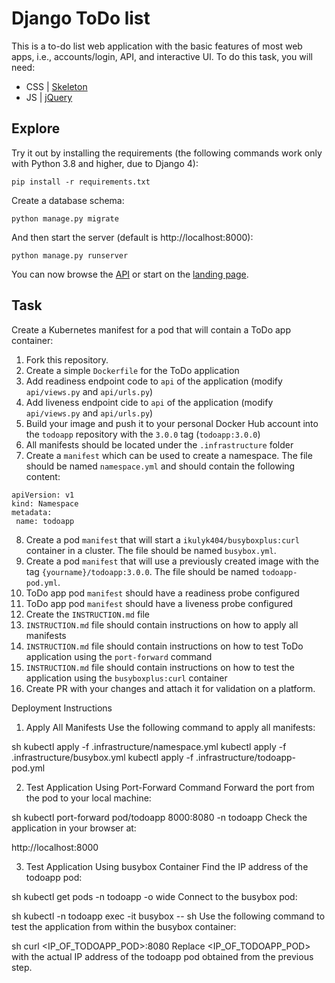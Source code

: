 # Django ToDo list

This is a to-do list web application with the basic features of most web apps, i.e., accounts/login, API, and interactive UI. To do this task, you will need:

- CSS | [Skeleton](http://getskeleton.com/)
- JS  | [jQuery](https://jquery.com/)

## Explore

Try it out by installing the requirements (the following commands work only with Python 3.8 and higher, due to Django 4):

```
pip install -r requirements.txt
```

Create a database schema:

```
python manage.py migrate
```

And then start the server (default is http://localhost:8000):

```
python manage.py runserver
```

You can now browse the [API](http://localhost:8000/api/) or start on the [landing page](http://localhost:8000/).

## Task

Create a Kubernetes manifest for a pod that will contain a ToDo app container:

1. Fork this repository.
1. Create a simple `Dockerfile` for the ToDo application
7. Add readiness endpoint code to `api` of the application (modify `api/views.py` and `api/urls.py`)
1. Add liveness endpoint cide to `api` of the application (modify `api/views.py` and `api/urls.py`)
1. Build your image and push it to your personal Docker Hub account into the `todoapp` repository with the `3.0.0` tag (`todoapp:3.0.0`)
1. All manifests should be located under the `.infrastructure` folder
1. Create a `manifest` which can be used to create a namespace. The file should be named `namespace.yml` and should contain the following content:
```
apiVersion: v1
kind: Namespace
metadata:
 name: todoapp
```
8. Create a pod `manifest` that will start a `ikulyk404/busyboxplus:curl` container in a cluster. The file should be named `busybox.yml`.
1. Create a pod `manifest` that will use a previously created image with the tag `{yourname}/todoapp:3.0.0`. The file should be named `todoapp-pod.yml`.
1. ToDo app pod `manifest` should have a readiness probe configured
1. ToDo app pod `manifest` should have a liveness probe configured
1. Create the `INSTRUCTION.md` file
1. `INSTRUCTION.md` file should contain instructions on how to apply all manifests
1. `INSTRUCTION.md` file should contain instructions on how to test ToDo application using the `port-forward` command
1. `INSTRUCTION.md` file should contain instructions on how to test the application using the
`busyboxplus:curl` container
1. Create PR with your changes and attach it for validation on a platform.

Deployment Instructions
1. Apply All Manifests
Use the following command to apply all manifests:

sh
kubectl apply -f .infrastructure/namespace.yml
kubectl apply -f .infrastructure/busybox.yml
kubectl apply -f .infrastructure/todoapp-pod.yml

2. Test Application Using Port-Forward Command
Forward the port from the pod to your local machine:

sh
kubectl port-forward pod/todoapp 8000:8080 -n todoapp
Check the application in your browser at:

http://localhost:8000

3. Test Application Using busybox Container
Find the IP address of the todoapp pod:

sh
kubectl get pods -n todoapp -o wide
Connect to the busybox pod:

sh
kubectl -n todoapp exec -it busybox -- sh
Use the following command to test the application from within the busybox container:

sh
curl <IP_OF_TODOAPP_POD>:8080
Replace <IP_OF_TODOAPP_POD> with the actual IP address of the todoapp pod obtained from the previous step.
